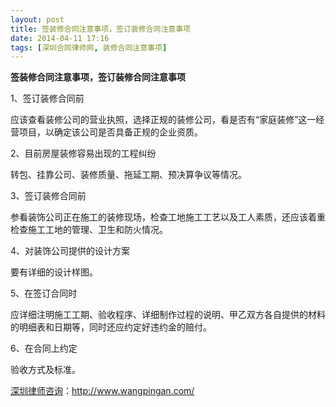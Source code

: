 ```yaml
---
layout: post
title: 签装修合同注意事项，签订装修合同注意事项
date: 2014-04-11 17:16
tags: [深圳合同律师网, 装修合同注意事项]
---
```

<strong>签装修合同注意事项，签订装修合同注意事项</strong>

1、签订装修合同前

应该查看装修公司的营业执照，选择正规的装修公司，看是否有“家庭装修”这一经营项目，以确定该公司是否具备正规的企业资质。

2、目前房屋装修容易出现的工程纠纷

转包、挂靠公司、装修质量、拖延工期、预决算争议等情况。

3、签订装修合同前

参看装饰公司正在施工的装修现场，检查工地施工工艺以及工人素质，还应该着重检查施工工地的管理、卫生和防火情况。

4、对装饰公司提供的设计方案

要有详细的设计样图。

5、在签订合同时

应详细注明施工工期、验收程序、详细制作过程的说明、甲乙双方各自提供的材料的明细表和日期等，同时还应约定好违约金的赔付。

6、在合同上约定

验收方式及标准。

<a href="http://www.wangpingan.com/">深圳律师咨询</a>：<a href="http://www.wangpingan.com/">http://www.wangpingan.com/</a>

